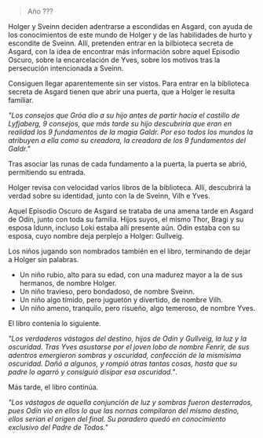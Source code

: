 > Año ???

Holger y Sveinn deciden adentrarse a escondidas en Asgard, con ayuda de los conocimientos de este mundo de Holger y de las habilidades de hurto y escondite de Sveinn. Allí, pretenden entrar en la bilbioteca secreta de Asgard, con la idea de encontrar más información sobre aquel Episodio Oscuro, sobre la encarcelación de Yves, sobre los motivos tras la persecución intencionada a Sveinn.

Consiguen llegar aparentemente sin ser vistos. Para entrar en la biblioteca secreta de Asgard tienen que abrir una puerta, que a Holger le resulta familiar.

*"Los consejos que Gróa dio a su hijo antes de partir hacia el castillo de Lyfjaberg, 9 consejos, que más tarde su hijo descubriría que eran en realidad los 9 fundamentos de la magia Galdr. Por eso todos los mundos la atribuyen a ella como su creadora, la creadora de los 9 fundamentos del Galdr."*

Tras asociar las runas de cada fundamento a la puerta, la puerta se abrió, permitiendo su entrada.

Holger revisa con velocidad varios libros de la biblioteca. Allí, descubrirá la verdad sobre su identidad, junto con la de Sveinn, Vilh e Yves.

Aquel Episodio Oscuro de Asgard se trataba de una amena tarde en Asgard de Odín, junto con toda su familia. Hijos suyos, el mismo Thor, Bragi y su esposa Idunn, incluso Loki estaba allí presente aún. Odín estaba con su esposa, cuyo nombre deja perplejo a Holger: Gullveig.

Los niños jugando son nombrados también en el libro, terminando de dejar a Holger sin palabras. 
* Un niño rubio, alto para su edad, con una madurez mayor a la de sus hermanos, de nombre Holger.
* Un niño travieso, pero bondadoso, de nombre Sveinn.
* Un niño algo tímido, pero juguetón y divertido, de nombre Vilh.
* Un niño ameno, tranquilo, pero risueño, algo temeroso, de nombre Yves.

El libro contenía lo siguiente.

*"Los verdaderos vástagos del destino, hijos de Odín y Gullveig, la luz y la oscuridad. Tras Yves asustarse por el joven lobo de nombre Fenrir, de sus adentros emergieron sombras y oscuridad, confección de la mismísima oscuridad. Dañó a algunos, y rompió otras tantas cosas, hasta que su padre lo agarró y consiguió disipar esa oscuridad."*. 

Más tarde, el libro continúa.

*"Los vástagos de aquella conjunción de luz y sombras fueron desterrados, pues Odín vio en ellos lo que las nornas compilaron del mismo destino, ellos serían el origen del final. Su paradero quedó en conocimiento exclusivo del Padre de Todos."*